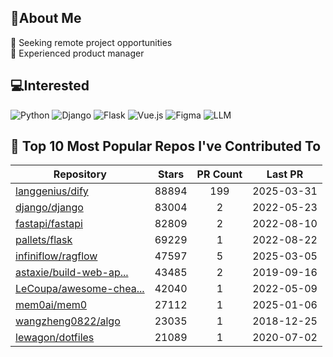 ## 💫About Me 
👯 Seeking remote project opportunities   
🌱 Experienced product manager

## 💻Interested
![Python](https://img.shields.io/badge/python-3670A0?style=for-the-badge&logo=python&logoColor=ffdd54) ![Django](https://img.shields.io/badge/django-%23092E20.svg?style=for-the-badge&logo=django&logoColor=white) ![Flask](https://img.shields.io/badge/flask-%23000.svg?style=for-the-badge&logo=flask&logoColor=white) ![Vue.js](https://img.shields.io/badge/vuejs-%2335495e.svg?style=for-the-badge&logo=vuedotjs&logoColor=%234FC08D)  ![Figma](https://img.shields.io/badge/figma-%23F24E1E.svg?style=for-the-badge&logo=figma&logoColor=white) ![LLM](https://img.shields.io/badge/LLM-%23412991.svg?style=for-the-badge&logo=openai&logoColor=white)

## 🌟 Top 10 Most Popular Repos I've Contributed To

| Repository | Stars | PR Count | Last PR |
|-----|:---:|:---:|:---:|
| [langgenius/dify](https://github.com/langgenius/dify) | 88894 | 199 | 2025-03-31 |
| [django/django](https://github.com/django/django) | 83004 | 2 | 2022-05-23 |
| [fastapi/fastapi](https://github.com/fastapi/fastapi) | 82809 | 2 | 2022-08-10 |
| [pallets/flask](https://github.com/pallets/flask) | 69229 | 1 | 2022-08-22 |
| [infiniflow/ragflow](https://github.com/infiniflow/ragflow) | 47597 | 5 | 2025-03-05 |
| [astaxie/build-web-ap...](https://github.com/astaxie/build-web-application-with-golang) | 43485 | 2 | 2019-09-16 |
| [LeCoupa/awesome-chea...](https://github.com/LeCoupa/awesome-cheatsheets) | 42040 | 1 | 2022-05-09 |
| [mem0ai/mem0](https://github.com/mem0ai/mem0) | 27112 | 1 | 2025-01-06 |
| [wangzheng0822/algo](https://github.com/wangzheng0822/algo) | 23035 | 1 | 2018-12-25 |
| [lewagon/dotfiles](https://github.com/lewagon/dotfiles) | 21089 | 1 | 2020-07-02 |

